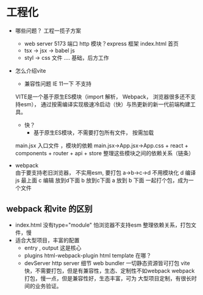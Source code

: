 # 工程化

- 哪些问题？ 工程一揽子方案
    - web server 5173 端口 http 模块？express 框架 
        index.html 首页   
    - tsx -> jsx -> babel js 
    - styl -> css 文件
    ....
    基础，后方工作 

- 怎么介绍vite 
    - 兼容性问题 
        IE 11一下 不支持
     <script type="module" src="/src/main.jsx"></script>
    VITE是一个基于原生ES模块（import 解析， Webpack， 浏览器很多还不支持esm），
    通过按需编译实现极速冷启动（快）与热更新的新一代前端构建工具。

    - 快？
        - 基于原生ES模块，不需要打包所有文件， 按需加载

    main.jsx 入口文件 ，模块的依赖
    main.jsx->App.jsx->App.css + react + components + router + api + store
    整理这些模块之间的依赖关系（链条）


- webpack  
    由于要支持老旧浏览器， 不实用esm, 要打包
    a->b->c->d
    不用模块化
    d 编译js 最上面
    c 编辑 放到d下面
    b 放到c下面
    a 放到 b 下面 
    一起打个包，成为一个文件

## webpack 和vite 的区别
- index.html 没有type="module" 怕浏览器不支持esm
    整理依赖关系，打包文件，慢
- 适合大型项目，丰富的配置
    - entry , output 这是核心
    - plugins 
        html-webpack-plugin html template 在哪？
    - devServer 
        http server 细节 
    web bundler 一切静态资源皆可打包
    vite 快，不需要打包，但是有兼容性，生态、定制性不如webpack
    webpack 打包，慢一点，但是兼容性好，生态丰富，可为
    大型项目定制，有很长时间的业务验证。